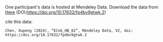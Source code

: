 One participant's data is hosted at Mendeley Data. Download the data from [Here](https://data.mendeley.com/datasets/fp4bv9gtwk/2) (DOI:https://doi.org/10.17632/fp4bv9gtwk.2)


cite this data:
```dotnetcli
Chen, Xupeng (2024), “ECoG_HB_02”, Mendeley Data, V2, doi: https://doi.org/10.17632/fp4bv9gtwk.2
```